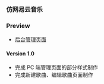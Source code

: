### 仿网易云音乐

### Preview

- [后台管理页面](http://captaininphw.xyz/NeteaseMusic/)

#### Version 1.0

- 完成 PC 端管理页面的部分样式制作
- 完成新建歌曲、编辑歌曲页面制作


